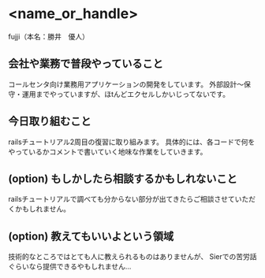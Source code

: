 # <name_or_handle>
fujji（本名：勝井　優人）

## 会社や業務で普段やっていること
コールセンタ向け業務用アプリケーションの開発をしています。
外部設計〜保守・運用までやっていますが、ほtんどエクセルしかいじってないです。

## 今日取り組むこと
railsチュートリアル2周目の復習に取り組みます。
具体的には、各コードで何をやっているかコメントで書いていく地味な作業をしていきます。

## (option) もしかしたら相談するかもしれないこと
railsチュートリアルで調べても分からない部分が出てきたらご相談させていただくかもしれません。

## (option) 教えてもいいよという領域
技術的なところではとても人に教えられるものはありませんが、
Sierでの苦労話ぐらいなら提供できるやもしれません…